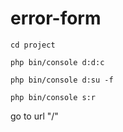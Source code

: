 # error-form

`cd project` 

`php bin/console d:d:c`

`php bin/console d:su -f`

`php bin/console s:r`


go to url "/"
